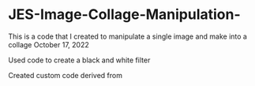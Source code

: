 # JES-Image-Collage-Manipulation-
This is a code that I created to manipulate a single image and make into a collage
October 17, 2022

Used code to create a black and white filter

Created custom code derived from
